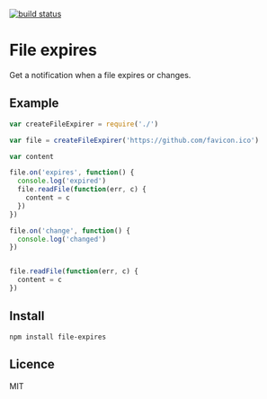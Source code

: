 [![build status](https://secure.travis-ci.org/tellnes/file-expires.png)](http://travis-ci.org/tellnes/file-expires)
# File expires

Get a notification when a file expires or changes.


## Example

```js
var createFileExpirer = require('./')

var file = createFileExpirer('https://github.com/favicon.ico')

var content

file.on('expires', function() {
  console.log('expired')
  file.readFile(function(err, c) {
    content = c
  })
})

file.on('change', function() {
  console.log('changed')
})


file.readFile(function(err, c) {
  content = c
})

```

## Install

    npm install file-expires


## Licence

MIT
